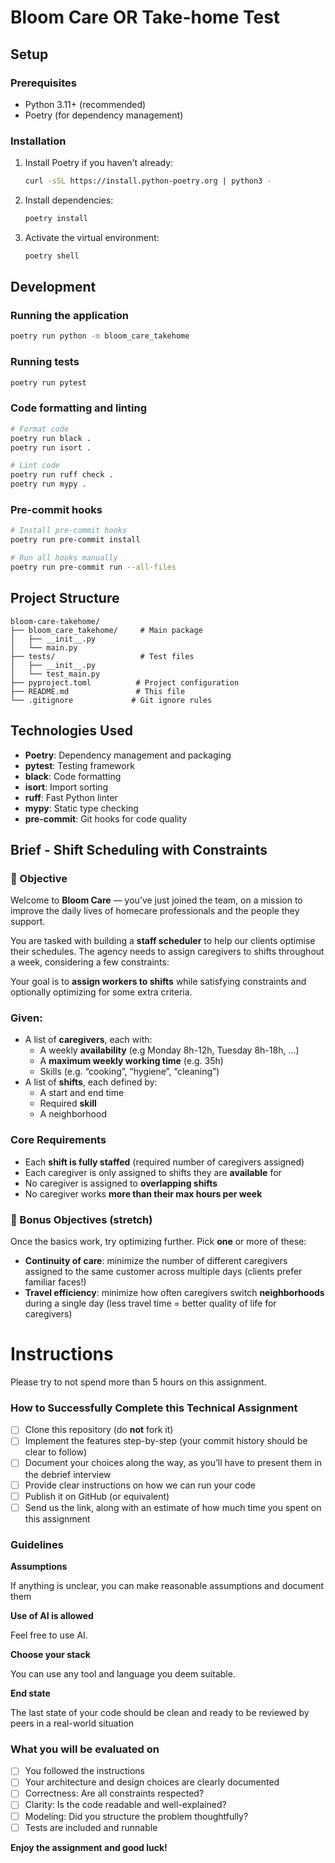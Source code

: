 # Bloom Care OR Take-home Test

## Setup

### Prerequisites

- Python 3.11+ (recommended)
- Poetry (for dependency management)

### Installation

1. Install Poetry if you haven't already:

   ```bash
   curl -sSL https://install.python-poetry.org | python3 -
   ```

2. Install dependencies:

   ```bash
   poetry install
   ```

3. Activate the virtual environment:
   ```bash
   poetry shell
   ```

## Development

### Running the application

```bash
poetry run python -m bloom_care_takehome
```

### Running tests

```bash
poetry run pytest
```

### Code formatting and linting

```bash
# Format code
poetry run black .
poetry run isort .

# Lint code
poetry run ruff check .
poetry run mypy .
```

### Pre-commit hooks

```bash
# Install pre-commit hooks
poetry run pre-commit install

# Run all hooks manually
poetry run pre-commit run --all-files
```

## Project Structure

```
bloom-care-takehome/
├── bloom_care_takehome/     # Main package
│   ├── __init__.py
│   └── main.py
├── tests/                   # Test files
│   ├── __init__.py
│   └── test_main.py
├── pyproject.toml          # Project configuration
├── README.md               # This file
└── .gitignore             # Git ignore rules
```

## Technologies Used

- **Poetry**: Dependency management and packaging
- **pytest**: Testing framework
- **black**: Code formatting
- **isort**: Import sorting
- **ruff**: Fast Python linter
- **mypy**: Static type checking
- **pre-commit**: Git hooks for code quality

## Brief - Shift Scheduling with Constraints

### 🎯 Objective

Welcome to **Bloom Care** — you’ve just joined the team, on a mission to improve the daily lives of homecare professionals and the people they support.

You are tasked with building a **staff scheduler** to help our clients optimise their schedules. The agency needs to assign caregivers to shifts throughout a week, considering a few constraints:

Your goal is to **assign workers to shifts** while satisfying constraints and optionally optimizing for some extra criteria.

### **Given**:

- A list of **caregivers**, each with:
  - A weekly **availability** (e.g Monday 8h-12h, Tuesday 8h-18h, …)
  - A **maximum weekly working time** (e.g. 35h)
  - Skills (e.g. “cooking”, “hygiene”, “cleaning”)
- A list of **shifts**, each defined by:
  - A start and end time
  - Required **skill**
  - A neighborhood

### Core Requirements

- Each **shift is fully staffed** (required number of caregivers assigned)
- Each caregiver is only assigned to shifts they are **available** for
- No caregiver is assigned to **overlapping shifts**
- No caregiver works **more than their max hours per week**

### 🚀 Bonus Objectives (stretch)

Once the basics work, try optimizing further. Pick **one** or more of these:

- **Continuity of care**: minimize the number of different caregivers assigned to the same customer across multiple days (clients prefer familiar faces!)
- **Travel efficiency**: minimize how often caregivers switch **neighborhoods** during a single day (less travel time = better quality of life for caregivers)

# Instructions

Please try to not spend more than 5 hours on this assignment.

### **How to Successfully Complete this Technical Assignment**

- [ ] Clone this repository (do **not** fork it)
- [ ] Implement the features step-by-step (your commit history should be clear to follow)
- [ ] Document your choices along the way, as you’ll have to present them in the debrief interview
- [ ] Provide clear instructions on how we can run your code
- [ ] Publish it on GitHub (or equivalent)
- [ ] Send us the link, along with an estimate of how much time you spent on this assignment

### Guidelines

**Assumptions**

If anything is unclear, you can make reasonable assumptions and document them

**Use of AI is allowed**

Feel free to use AI.

**Choose your stack**

You can use any tool and language you deem suitable.

**End state**

The last state of your code should be clean and ready to be reviewed by peers in a real-world situation

### What you will be evaluated on

- [ ] You followed the instructions
- [ ] Your architecture and design choices are clearly documented
- [ ] Correctness: Are all constraints respected?
- [ ] Clarity: Is the code readable and well-explained?
- [ ] Modeling: Did you structure the problem thoughtfully?
- [ ] Tests are included and runnable

**Enjoy the assignment and good luck!**
